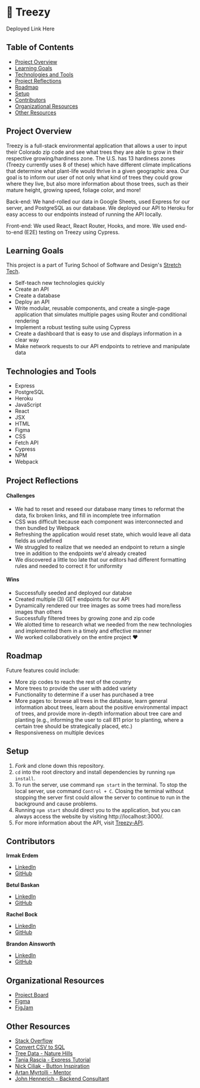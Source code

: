 # 🌳 Treezy

Deployed Link Here

## Table of Contents
- [Project Overview](#project-overview)
- [Learning Goals](#learning-goals)
- [Technologies and Tools](#technologies-and-tools)
- [Project Reflections](#project-reflections)
- [Roadmap](#roadmap)
- [Setup](#setup)
- [Contributors](#contributors)
- [Organizational Resources](#organizational-resources)
- [Other Resources](#other-resources)

## Project Overview

Treezy is a full-stack environmental application that allows a user to input their Colorado zip code and see what trees they are able to grow in their respective growing/hardiness zone. The U.S. has 13 hardiness zones (Treezy currently uses 8 of these) which have different climate implications that determine what plant-life would thrive in a given geographic area. Our goal is to inform our user of not only what kind of trees they could grow where they live, but also more information about those trees, such as their mature height, growing speed, foliage color, and more! 

Back-end: We hand-rolled our data in Google Sheets, used Express for our server, and PostgreSQL as our database. We deployed our API to Heroku for easy access to our endpoints instead of running the API locally. 

Front-end: We used React, React Router, Hooks, and more. We used end-to-end (E2E) testing on Treezy using Cypress.

## Learning Goals

This project is a part of Turing School of Software and Design's [Stretch Tech](https://frontend.turing.edu/projects/module-3/stretch.html).

* Self-teach new technologies quickly
* Create an API
* Create a database
* Deploy an API
* Write modular, reusable components, and create a single-page application that simulates multiple pages using Router and conditional rendering
* Implement a robust testing suite using Cypress
* Create a dashboard that is easy to use and displays information in a clear way 
* Make network requests to our API endpoints to retrieve and manipulate data

## Technologies and Tools
* Express
* PostgreSQL
* Heroku
* JavaScript
* React
* JSX
* HTML
* Figma
* CSS
* Fetch API
* Cypress
* NPM
* Webpack

## Project Reflections
#### Challenges

* We had to reset and reseed our database many times to reformat the data, fix broken links, and fill in incomplete tree information
* CSS was difficult because each component was interconnected and then bundled by Webpack
* Refreshing the application would reset state, which would leave all data fields as undefined
* We struggled to realize that we needed an endpoint to return a single tree in addition to the endpoints we'd already created
* We discovered a little too late that our editors had different formatting rules and needed to correct it for uniformity

#### Wins
* Successfully seeded and deployed our databse
* Created multiple (3) GET endpoints for our API
* Dynamically rendered our tree images as some trees had more/less images than others
* Successfully filtered trees by growing zone and zip code
* We alotted time to research what we needed from the new technologies and implemented them in a timely and effective manner
* We worked collaboratively on the entire project ❤️‍ 

## Roadmap
Future features could include:
* More zip codes to reach the rest of the country
* More trees to provide the user with added variety
* Functionality to determine if a user has purchased a tree
* More pages to: browse all trees in the database, learn general information about trees, learn about the positive environmental impact of trees, and provide more in-depth information about tree care and planting (e.g., informing the user to call 811 prior to planting, where a certain tree should be strategically placed, etc.)
* Responsiveness on multiple devices

## Setup
1. _Fork_ and clone down this repository.
2. `cd` into the root directory and install dependencies by running `npm install`.
3. To run the server, use command `npm start` in the terminal. To stop the local server, use command `Control + C`. Closing the terminal without stopping the server first could allow the server to continue to run in the background and cause problems.
4. Running `npm start` should direct you to the application, but you can always access the website by visiting http://localhost:3000/.
5. For more information about the API, visit [Treezy-API](https://github.com/irmakerdem/tree-pal-api).

## Contributors
**Irmak Erdem**
* [LinkedIn](https://www.linkedin.com/in/irmakerdem/)
* [GitHub](https://github.com/irmakerdem)

**Betul Baskan**
* [LinkedIn](https://www.linkedin.com/in/betul-baskan/)
* [GitHub](https://github.com/Baskanbetul)

**Rachel Bock**
* [LinkedIn](https://www.linkedin.com/in/rachelbock/)
* [GitHub](https://github.com/rachel-bock)

**Brandon Ainsworth**
* [LinkedIn](https://www.linkedin.com/in/ainsworth-brandon/)
* [GitHub](https://github.com/BrandonAinsworth)

## Organizational Resources
* [Project Board](https://github.com/users/irmakerdem/projects/1)
* [Figma](https://www.figma.com/file/mvdWvCkOUhi9PJGoaO7YOM/Tree-Pal?node-id=0%3A1)
* [FigJam](https://www.figma.com/file/DHo7FKZPocDK3AY6TXqMYA/Tree-Pal-Component-Architecture)

## Other Resources
* [Stack Overflow](https://stackoverflow.com/)
* [Convert CSV to SQL](https://www.convertcsv.com/csv-to-sql.htm)
* [Tree Data - Nature Hills](https://www.naturehills.com/)
* [Tania Rascia - Express Tutorial](https://www.taniarascia.com/node-express-postgresql-heroku/)
* [Nick Ciliak - Button Inspiration](https://codepen.io/nickcil/pen/vErdeB)
* [Artan Myrtolli - Mentor](https://github.com/artanmyrtolli)
* [John Hennerich - Backend Consultant](https://github.com/jhennerich)